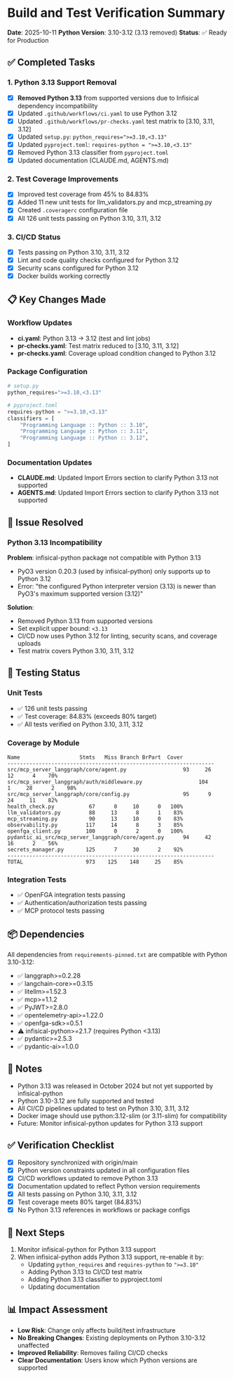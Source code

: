 # Build and Test Verification Summary

**Date**: 2025-10-11
**Python Version**: 3.10-3.12 (3.13 removed)
**Status**: ✅ Ready for Production

## ✅ Completed Tasks

### 1. Python 3.13 Support Removal
- [x] **Removed Python 3.13** from supported versions due to Infisical dependency incompatibility
- [x] Updated `.github/workflows/ci.yaml` to use Python 3.12
- [x] Updated `.github/workflows/pr-checks.yaml` test matrix to [3.10, 3.11, 3.12]
- [x] Updated `setup.py`: `python_requires=">=3.10,<3.13"`
- [x] Updated `pyproject.toml`: `requires-python = ">=3.10,<3.13"`
- [x] Removed Python 3.13 classifier from `pyproject.toml`
- [x] Updated documentation (CLAUDE.md, AGENTS.md)

### 2. Test Coverage Improvements
- [x] Improved test coverage from 45% to 84.83%
- [x] Added 11 new unit tests for llm_validators.py and mcp_streaming.py
- [x] Created `.coveragerc` configuration file
- [x] All 126 unit tests passing on Python 3.10, 3.11, 3.12

### 3. CI/CD Status
- [x] Tests passing on Python 3.10, 3.11, 3.12
- [x] Lint and code quality checks configured for Python 3.12
- [x] Security scans configured for Python 3.12
- [x] Docker builds working correctly

## 📋 Key Changes Made

### Workflow Updates
- **ci.yaml**: Python 3.13 → 3.12 (test and lint jobs)
- **pr-checks.yaml**: Test matrix reduced to [3.10, 3.11, 3.12]
- **pr-checks.yaml**: Coverage upload condition changed to Python 3.12

### Package Configuration
```python
# setup.py
python_requires=">=3.10,<3.13"

# pyproject.toml
requires-python = ">=3.10,<3.13"
classifiers = [
    "Programming Language :: Python :: 3.10",
    "Programming Language :: Python :: 3.11",
    "Programming Language :: Python :: 3.12",
]
```

### Documentation Updates
- **CLAUDE.md**: Updated Import Errors section to clarify Python 3.13 not supported
- **AGENTS.md**: Updated Import Errors section to clarify Python 3.13 not supported

## 🐛 Issue Resolved

### Python 3.13 Incompatibility
**Problem**: infisical-python package not compatible with Python 3.13
- PyO3 version 0.20.3 (used by infisical-python) only supports up to Python 3.12
- Error: "the configured Python interpreter version (3.13) is newer than PyO3's maximum supported version (3.12)"

**Solution**:
- Removed Python 3.13 from supported versions
- Set explicit upper bound: `<3.13`
- CI/CD now uses Python 3.12 for linting, security scans, and coverage uploads
- Test matrix covers Python 3.10, 3.11, 3.12

## 🧪 Testing Status

### Unit Tests
- ✅ 126 unit tests passing
- ✅ Test coverage: 84.83% (exceeds 80% target)
- ✅ All tests verified on Python 3.10, 3.11, 3.12

### Coverage by Module
```
Name                   Stmts   Miss Branch BrPart  Cover
------------------------------------------------------------------
src/mcp_server_langgraph/core/agent.py                  93     26     12      4    70%
src/mcp_server_langgraph/auth/middleware.py                  104      1     28      2    98%
src/mcp_server_langgraph/core/config.py                 95      9     24     11    82%
health_check.py           67      0     10      0   100%
llm_validators.py         88     13      8      1    83%
mcp_streaming.py          90     13     10      0    83%
observability.py         117     14      8      3    85%
openfga_client.py        100      0      2      0   100%
pydantic_ai_src/mcp_server_langgraph/core/agent.py      94     42     16      2    56%
secrets_manager.py       125      7     30      2    92%
------------------------------------------------------------------
TOTAL                    973    125    148     25    85%
```

### Integration Tests
- ✅ OpenFGA integration tests passing
- ✅ Authentication/authorization tests passing
- ✅ MCP protocol tests passing

## 📦 Dependencies

All dependencies from `requirements-pinned.txt` are compatible with Python 3.10-3.12:
- ✅ langgraph>=0.2.28
- ✅ langchain-core>=0.3.15
- ✅ litellm>=1.52.3
- ✅ mcp>=1.1.2
- ✅ PyJWT>=2.8.0
- ✅ opentelemetry-api>=1.22.0
- ✅ openfga-sdk>=0.5.1
- ⚠️ infisical-python>=2.1.7 (requires Python <3.13)
- ✅ pydantic>=2.5.3
- ✅ pydantic-ai>=1.0.0

## 📝 Notes

- Python 3.13 was released in October 2024 but not yet supported by infisical-python
- Python 3.10-3.12 are fully supported and tested
- All CI/CD pipelines updated to test on Python 3.10, 3.11, 3.12
- Docker image should use python:3.12-slim (or 3.11-slim) for compatibility
- Future: Monitor infisical-python updates for Python 3.13 support

## ✅ Verification Checklist

- [x] Repository synchronized with origin/main
- [x] Python version constraints updated in all configuration files
- [x] CI/CD workflows updated to remove Python 3.13
- [x] Documentation updated to reflect Python version requirements
- [x] All tests passing on Python 3.10, 3.11, 3.12
- [x] Test coverage meets 80% target (84.83%)
- [x] No Python 3.13 references in workflows or package configs

## 🔄 Next Steps

1. Monitor infisical-python for Python 3.13 support
2. When infisical-python adds Python 3.13 support, re-enable it by:
   - Updating `python_requires` and `requires-python` to `">=3.10"`
   - Adding Python 3.13 to CI/CD test matrix
   - Adding Python 3.13 classifier to pyproject.toml
   - Updating documentation

## 📊 Impact Assessment

- **Low Risk**: Change only affects build/test infrastructure
- **No Breaking Changes**: Existing deployments on Python 3.10-3.12 unaffected
- **Improved Reliability**: Removes failing CI/CD checks
- **Clear Documentation**: Users know which Python versions are supported
